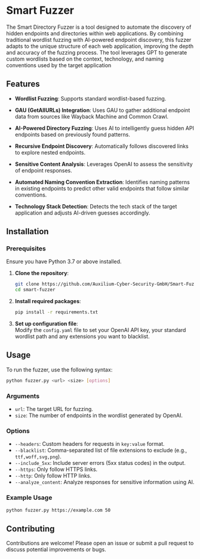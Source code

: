 # Smart Fuzzer

The Smart Directory Fuzzer is a tool designed to automate the discovery of hidden endpoints and directories within web applications. By combining traditional wordlist fuzzing with AI-powered endpoint discovery, this fuzzer adapts to the unique structure of each web application, improving the depth and accuracy of the fuzzing process. The tool leverages GPT to generate custom wordlists based on the context, technology, and naming conventions used by the target application

## Features
- **Wordlist Fuzzing**: Supports standard wordlist-based fuzzing.

- **GAU (GetAllURLs) Integration**: Uses GAU to gather additional endpoint data from sources like Wayback Machine and Common Crawl.

- **AI-Powered Directory Fuzzing**: Uses AI to intelligently guess hidden API endpoints based on previously found patterns.

- **Recursive Endpoint Discovery**: Automatically follows discovered links to explore nested endpoints.

- **Sensitive Content Analysis**: Leverages OpenAI to assess the sensitivity of endpoint responses.

- **Automated Naming Convention Extraction**: Identifies naming patterns in existing endpoints to predict other valid endpoints that follow similar conventions.

- **Technology Stack Detection**: Detects the tech stack of the target application and adjusts AI-driven guesses accordingly.

## Installation

### Prerequisites
Ensure you have Python 3.7 or above installed.

1. **Clone the repository**:
   ```bash
   git clone https://github.com/Auxilium-Cyber-Security-GmbH/Smart-Fuzzer.git
   cd smart-fuzzer
   ``` 

2. **Install required packages**:
   ```bash
   pip install -r requirements.txt
   ```

3. **Set up configuration file**:  
   Modify the `config.yaml` file to set your OpenAI API key, your standard wordlist path and any extensions you want to blacklist.

## Usage

To run the fuzzer, use the following syntax:

```bash
python fuzzer.py <url> <size> [options]
```

### Arguments
- `url`: The target URL for fuzzing.
- `size`: The number of endpoints in the wordlist generated by OpenAI.

### Options
- `--headers`: Custom headers for requests in `key:value` format.
- `--blacklist`: Comma-separated list of file extensions to exclude (e.g., `ttf,woff,svg,png`).
- `--include_5xx`: Include server errors (5xx status codes) in the output.
- `--https`: Only follow HTTPS links.
- `--http`: Only follow HTTP links.
- `--analyze_content`: Analyze responses for sensitive information using AI.

### Example Usage
```bash
python fuzzer.py https://example.com 50 
```


## Contributing
Contributions are welcome! Please open an issue or submit a pull request to discuss potential improvements or bugs.

